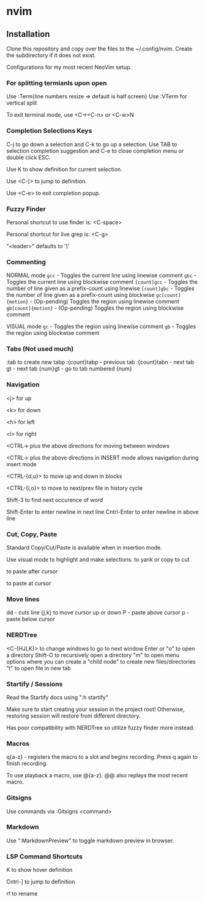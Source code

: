 # nvim

## Installation
Clone this repository and copy over the files to the ~/.config/nvim. Create the subdirectory if it does not exist. 

Configurations for my most recent NeoVim setup.

### For splitting termianls upon open

Use :Term{line numbers resize => default is half screen}
Use :VTerm for vertical split

To exit terminal mode, use \<C-\>\<C-n\> or \<C-w\>N

### Completion Selections Keys

C-j to go down a selection and C-k to go up a selection. Use TAB to selection completion suggestion and C-e to close completion menu or double click ESC.

Use K to show definition for current selection.

Use \<C-]\> to jump to definition.

Use \<C-e\> to exit completion popup.

### Fuzzy Finder

Personal shortcut to use finder is: \<C-space\>

Personal shortcut for live grep is: \<C-g\>

"\<leader\>" defaults to '\\'
### Commenting

NORMAL mode
`gcc` - Toggles the current line using linewise comment
`gbc` - Toggles the current line using blockwise comment
`[count]gcc` - Toggles the number of line given as a prefix-count using linewise
`[count]gbc` - Toggles the number of line given as a prefix-count using blockwise
`gc[count]{motion}` - (Op-pending) Toggles the region using linewise comment
`gb[count]{motion}` - (Op-pending) Toggles the region using blockwise comment

VISUAL mode
`gc` - Toggles the region using linewise comment
`gb` - Toggles the region using blockwise comment

### Tabs (Not used much)

:tab <command> to create new tabp
:{count}tabp - previous tab
:{count}tabn - next tab
gt - next tab
{num}gt - go to tab numbered {num}

### Navigation

\<j\> for up

\<k\> for down

\<h\> for left

\<l\> for right

\<CTRL-\> plus the above directions for moving between windows

\<CTRL-\> plus the above directions in INSERT mode allows navigation during insert mode

<CTRL-{d,u}> to move up and down in blocks

<CTRL-{i,o}> to move to next/prev file in history cycle

Shift-3 to find next occurence of word

Shift-Enter to enter newline in next line
Cntrl-Enter to enter newline in above line

### Cut, Copy, Paste

Standard Copy/Cut/Paste is available when in insertion mode.

Use visual mode to highlight and make selections.
<y> to yank or copy
<d> to cut

<p> to paste after cursor
<P> to paste at cursor

### Move lines

dd - cuts line
{j,k} to move cursor up or down
P - paste above cursor
p - paste below cursor

### NERDTree

<C-{HJLK}> to change windows
<C-ww> to go to next window
Enter or "o" to open a directory
Shift-O to recursively open a directory
"m" to open menu options where you can create a "child node" to create new files/directories
"t" to open file in new tab

### Startify / Sessions

Read the Startify docs using ":h startify"

Make sure to start creating your session in the project root!
Otherwise, restoring session will restore from different directory.

Has poor compatibility with NERDTree so utilize fuzzy finder more instead.

### Macros

q{a-z} - registers the macro to a slot and begins recording. Press q again to finish recording.

To use playback a macro, use @{a-z}. @@ also replays the most recent macro.

### Gitsigns

Use commands via :Gitsigns \<command\>

### Markdown

Use ":MarkdownPreview" to toggle markdown preview in browser.

### LSP Command Shortcuts

K to show hover definition

Cntrl-] to jump to definition

rf to rename
